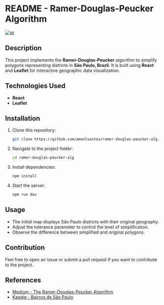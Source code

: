 # README - Ramer-Douglas-Peucker Algorithm

[![pt](https://img.shields.io/badge/lang-pt_br-green.svg)](https://github.com/amonsantos73/ramer-douglas-peucker-alg/blob/main/README.pt-br.md)

## Description

This project implements the **Ramer-Douglas-Peucker** algorithm to simplify polygons representing districts in **São Paulo, Brazil**. It is built using **React** and **Leaflet** for interactive geographic data visualization.

## Technologies Used

- **React**
- **Leaflet**

## Installation

1. Clone this repository:
   ```bash
   git clone https://github.com/amonlsantos/ramer-douglas-peucker-alg.git
   ```
2. Navigate to the project folder:
   ```bash
   cd ramer-douglas-peucker-alg
   ```
3. Install dependencies:
   ```bash
   npm install
   ```
4. Start the server:
   ```bash
   npm run dev
   ```

## Usage

- The initial map displays São Paulo districts with their original geography.
- Adjust the tolerance parameter to control the level of simplification.
- Observe the difference between simplified and original polygons.

## Contribution

Feel free to open an issue or submit a pull request if you want to contribute to the project.

## References

- [Medium - The Ramer-Douglas-Peucker Algorithm](https://medium.com/@indemfeld/the-ramer-douglas-peucker-algorithm-d542807093e7)
- [Kaggle - Bairros de São Paulo](https://www.kaggle.com/datasets/markfinn1/bairros-de-so-paulo?resource=download)

